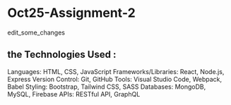 # Oct25-Assignment-2
edit_some_changes

## the Technologies Used :
Languages: HTML, CSS, JavaScript
Frameworks/Libraries: React, Node.js, Express
Version Control: Git, GitHub
Tools: Visual Studio Code, Webpack, Babel
Styling: Bootstrap, Tailwind CSS, SASS
Databases: MongoDB, MySQL, Firebase
APIs: RESTful API, GraphQL
